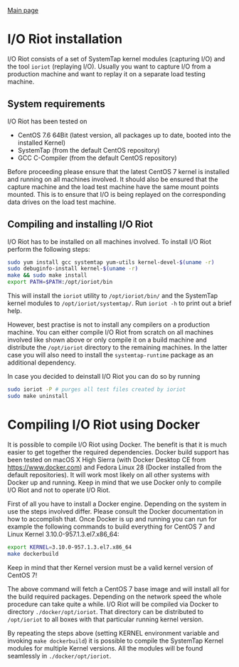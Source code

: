 [Main page](../../README.md)

# I/O Riot installation

I/O Riot consists of a set of SystemTap kernel modules (capturing I/O) and the tool ``ioriot`` (replaying I/O). Usually you want to capture I/O from a production machine and want to replay it on a separate load testing machine.
 
## System requirements

I/O Riot has been tested on

* CentOS 7.6 64Bit (latest version, all packages up to date, booted into the installed Kernel)
* SystemTap (from the default CentOS repository)
* GCC C-Compiler (from the default CentOS repository)

Before proceeding please ensure that the latest CentOS 7 kernel is installed and running on all machines involved. It should also be ensured that the capture machine and the load test machine have the same mount points mounted. This is to ensure that I/O is being replayed on the corresponding data drives on the load test machine.

## Compiling and installing I/O Riot

I/O Riot has to be installed on all machines involved.  To install I/O Riot perform the following steps:

```sh
sudo yum install gcc systemtap yum-utils kernel-devel-$(uname -r)
sudo debuginfo-install kernel-$(uname -r)
make && sudo make install
export PATH=$PATH:/opt/ioriot/bin
```

This will install the ``ioriot`` utility to ``/opt/ioriot/bin/`` and the SystemTap kernel modules to ``/opt/ioriot/systemtap/``. Run ``ioriot -h`` to print out a brief help.

However, best practise is not to install any compilers on a production machine. You can either compile I/O Riot from scratch on all machines involved like shown above or only compile it on a build machine and distribute the ``/opt/ioriot`` directory to the remaining machines. In the latter case you will also need to install the ``systemtap-runtime`` package as an additional dependency.

In case you decided to deinstall I/O Riot you can do so by running

```sh
sudo ioriot -P # purges all test files created by ioriot
sudo make uninstall
```

# Compiling I/O Riot using Docker

It is possible to compile I/O Riot using Docker. The benefit is that it is much easier to get together the required dependencies. Docker build support has been tested on macOS X High Sierra (with Docker Desktop CE from https://www.docker.com) and Fedora Linux 28 (Docker installed from the default repositories). It will work most likely on all other systems with Docker up and running. Keep in mind that we use Docker only to compile I/O Riot and not to operate I/O Riot.

First of all you have to install a Docker engine. Depending on the system in use the steps involved differ. Please consult the Docker documentation in how to accomplish that. Once Docker is up and running you can run for example the following commands to build everything for CentOS 7 and Linux Kernel 3.10.0-957.1.3.el7.x86_64:

```sh
export KERNEL=3.10.0-957.1.3.el7.x86_64
make dockerbuild
```

Keep in mind that ther Kernel version must be a valid kernel version of CentOS 7!

The above command will fetch a CentOS 7 base image and will install all for the build required packages. Depending on the network speed the whole procedure can take quite a while. I/O Riot will be compiled via Docker to directory ``./docker/opt/ioriot``. That directory can be distributed to ``/opt/ioriot`` to all boxes with that particular running kernel version.

By repeating the steps above (setting KERNEL environment variable and invoking ``make dockerbuild``) it is possible to compile the SystemTap Kernel modules for multiple Kernel versions. All the modules will be found seamlessly in ``./docker/opt/ioriot``.

